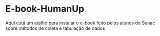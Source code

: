 # E-book-HumanUp
Aqui está um atalho para instalar o e-book feito pelos alunos do Senac sobre métodos de coleta e tabulação de dados
